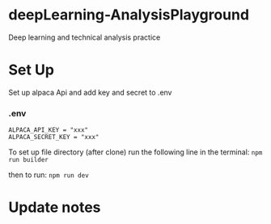 # deepLearning-AnalysisPlayground
Deep learning and technical analysis practice 


# Set Up
Set up alpaca Api and add key and secret to .env

### .env
```
ALPACA_API_KEY = "xxx"
ALPACA_SECRET_KEY = "xxx"
```

To set up file directory (after clone) run the following line in the terminal:
`npm run builder`

then to run:
`npm run dev`


# Update notes

